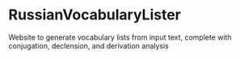 # RussianVocabularyLister
Website to generate vocabulary lists from input text, complete with conjugation, declension, and derivation analysis
